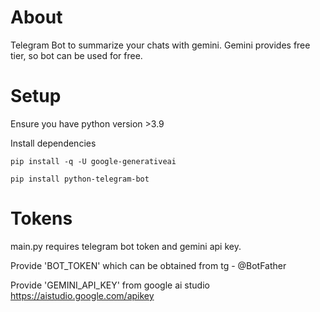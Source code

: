 # About
Telegram Bot to summarize your chats with gemini.
Gemini provides free tier, so bot can be used for free.

# Setup
Ensure you have python version >3.9

Install dependencies
```
pip install -q -U google-generativeai

pip install python-telegram-bot
```

# Tokens
main.py requires telegram bot token and gemini api key.

Provide 'BOT_TOKEN' which can be obtained from tg - @BotFather

Provide 'GEMINI_API_KEY' from google ai studio https://aistudio.google.com/apikey
